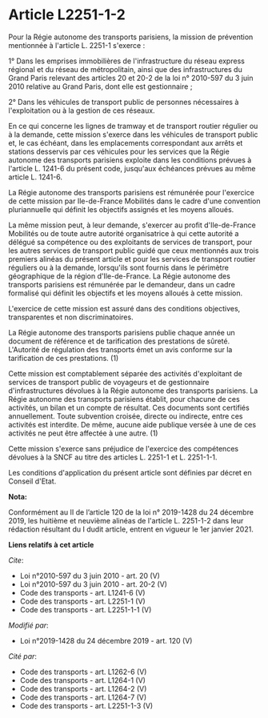 # Article L2251-1-2

Pour la Régie autonome des transports parisiens, la mission de prévention mentionnée à l'article L. 2251-1 s'exerce : 

1° Dans les emprises immobilières de l'infrastructure du réseau express régional et du réseau de métropolitain, ainsi que des
infrastructures du Grand Paris relevant des articles 20 et 20-2 de la loi n° 2010-597 du 3 juin 2010 relative au Grand Paris,
dont elle est gestionnaire ; 

2° Dans les véhicules de transport public de personnes nécessaires à l'exploitation ou à la gestion de ces réseaux. 

En ce qui concerne les lignes de tramway et de transport routier régulier ou à la demande, cette mission s'exerce dans les
véhicules de transport public et, le cas échéant, dans les emplacements correspondant aux arrêts et stations desservis par
ces véhicules pour les services que la Régie autonome des transports parisiens exploite dans les conditions prévues à
l'article L. 1241-6 du présent code, jusqu'aux échéances prévues au même article L. 1241-6. 

La Régie autonome des transports parisiens est rémunérée pour l'exercice de cette mission par Ile-de-France Mobilités dans le
cadre d'une convention pluriannuelle qui définit les objectifs assignés et les moyens alloués. 

La même mission peut, à leur demande, s'exercer au profit d'Ile-de-France Mobilités ou de toute autre autorité organisatrice
à qui cette autorité a délégué sa compétence ou des exploitants de services de transport, pour les autres services de
transport public guidé que ceux mentionnés aux trois premiers alinéas du présent article et pour les services de transport
routier réguliers ou à la demande, lorsqu'ils sont fournis dans le périmètre géographique de la région d'Ile-de-France. La
Régie autonome des transports parisiens est rémunérée par le demandeur, dans un cadre formalisé qui définit les objectifs et
les moyens alloués à cette mission. 

L'exercice de cette mission est assuré dans des conditions objectives, transparentes et non discriminatoires. 

La Régie autonome des transports parisiens publie chaque année un document de référence et de tarification des prestations de
sûreté. L'Autorité de régulation des transports émet un avis conforme sur la tarification de ces prestations. (1) 

Cette mission est comptablement séparée des activités d'exploitant de services de transport public de voyageurs et de
gestionnaire d'infrastructures dévolues à la Régie autonome des transports parisiens. La Régie autonome des transports
parisiens établit, pour chacune de ces activités, un bilan et un compte de résultat. Ces documents sont certifiés
annuellement. Toute subvention croisée, directe ou indirecte, entre ces activités est interdite. De même, aucune aide
publique versée à une de ces activités ne peut être affectée à une autre. (1) 

Cette mission s'exerce sans préjudice de l'exercice des compétences dévolues à la SNCF au titre des articles L. 2251-1 et L.
2251-1-1. 

Les conditions d'application du présent article sont définies par décret en Conseil d'Etat.

**Nota:**

Conformément au II de l’article 120 de la loi n° 2019-1428 du 24 décembre 2019, les huitième et neuvième alinéas de l'article
L. 2251-1-2 dans leur rédaction résultant du I dudit article, entrent en vigueur le 1er janvier 2021.

**Liens relatifs à cet article**

_Cite_:

  - Loi n°2010-597 du 3 juin 2010 - art. 20 (V)
  - Loi n°2010-597 du 3 juin 2010 - art. 20-2 (V)
  - Code des transports - art. L1241-6 (V)
  - Code des transports - art. L2251-1 (V)
  - Code des transports - art. L2251-1-1 (V)

_Modifié par_:

  - Loi n°2019-1428 du 24 décembre 2019 - art. 120 (V)

_Cité par_:

  - Code des transports - art. L1262-6 (V)
  - Code des transports - art. L1264-1 (V)
  - Code des transports - art. L1264-2 (V)
  - Code des transports - art. L1264-7 (V)
  - Code des transports - art. L2251-1-3 (V)
